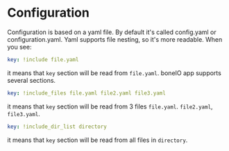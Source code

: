 # Configuration

Configuration is based on a yaml file. By default it's called config.yaml or configuration.yaml.
Yaml supports file nesting, so it's more readable.
When you see:

```yaml
key: !include file.yaml
```

it means that `key` section will be read from `file.yaml`.
boneIO app supports several sections.

```yaml
key: !include_files file.yaml file2.yaml file3.yaml
```

it means that `key` section will be read from 3 files `file.yaml`. `file2.yaml`, `file3.yaml`.

```yaml
key: !include_dir_list directory
```

it means that `key` section will be read from all files in `directory`.
